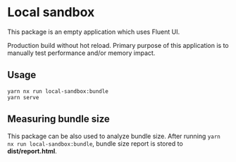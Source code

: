 # Local sandbox

This package is an empty application which uses Fluent UI.

Production build without hot reload. Primary purpose of this application is to manually test performance and/or memory impact.

## Usage

```
yarn nx run local-sandbox:bundle
yarn serve
```

## Measuring bundle size

This package can be also used to analyze bundle size. After running `yarn nx run local-sandbox:bundle`, bundle size report is stored to **dist/report.html**.
